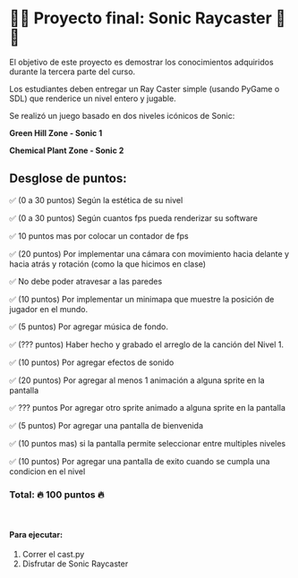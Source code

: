# 🔵🦔  Proyecto final: Sonic Raycaster  🔵🦔
El objetivo de este proyecto es demostrar los conocimientos adquiridos durante la tercera parte del curso.

Los estudiantes deben entregar un Ray Caster simple (usando PyGame o SDL) que renderice un nivel entero y jugable.


Se realizó un juego basado en dos niveles icónicos de Sonic:

**Green Hill Zone - Sonic 1**

**Chemical Plant Zone - Sonic 2**

## Desglose de puntos:

✅ (0 a 30 puntos) Según la estética de su nivel  

✅ (0 a 30 puntos) Según cuantos fps pueda renderizar su software  

✅ 10 puntos mas por colocar un contador de fps 

✅ (20 puntos) Por implementar una cámara con movimiento hacia delante y hacia atrás y rotación (como la que hicimos en clase)  

✅ No debe poder atravesar a las paredes  

✅ (10 puntos) Por implementar un minimapa que muestre la posición de jugador en el mundo.  

✅ (5 puntos) Por agregar música de fondo.  

✅ (??? puntos) Haber hecho y grabado el arreglo de la canción del Nivel 1.  

✅ (10 puntos) Por agregar efectos de sonido  

✅ (20 puntos) Por agregar al menos 1 animación a alguna sprite en la pantalla  

✅ ??? puntos Por agregar otro sprite animado a alguna sprite en la pantalla  

✅ (5 puntos) Por agregar una pantalla de bienvenida 

✅ (10 puntos mas) si la pantalla permite seleccionar entre multiples niveles 

✅ (10 puntos) Por agregar una pantalla de exito cuando se cumpla una condicion en el nivel  


### Total: 🔥 100 puntos 🔥

<br />

#### Para ejecutar:
1. Correr el cast.py
2. Disfrutar de Sonic Raycaster
